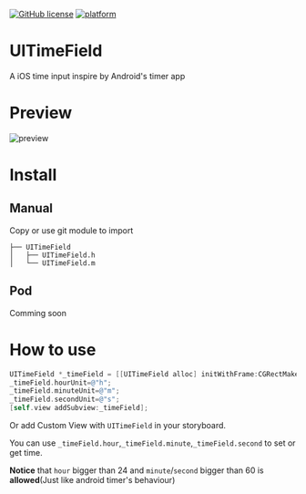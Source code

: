 [![GitHub license](https://img.shields.io/github/license/mashape/apistatus.svg)]()
[![platform](https://img.shields.io/badge/platform-iOS-blue.svg)]()

# UITimeField
A iOS time input inspire by Android's timer app

# Preview

![preview](http://i1.tietuku.com/0f6503feaf19afeb.gif)

# Install

## Manual

Copy or use git module to import 

```
├── UITimeField
│   ├── UITimeField.h
│   └── UITimeField.m
```

## Pod

Comming soon

# How to use

```objective-c
UITimeField *_timeField = [[UITimeField alloc] initWithFrame:CGRectMake(20, 20, 260, 160)];
_timeField.hourUnit=@"h";
_timeField.minuteUnit=@"m";
_timeField.secondUnit=@"s";
[self.view addSubview:_timeField];
```

Or add Custom View with `UITimeField` in your storyboard.

You can use `_timeField.hour`,`_timeField.minute`,`_timeField.second` to set or get time.

**Notice** that `hour` bigger than 24 and `minute`/`second` bigger than 60 is **allowed**(Just like android timer's behaviour)
